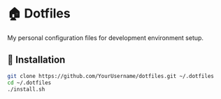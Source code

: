 # 🏠 Dotfiles

My personal configuration files for development environment setup.

## 🚀 Installation

```bash
git clone https://github.com/YourUsername/dotfiles.git ~/.dotfiles
cd ~/.dotfiles
./install.sh

